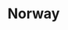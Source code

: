 ---
title: Norway
crosslinks:
- norge
- autotldr
- oslo
- norsk
- MapPorn
- norwayonreddit
- ProRevenge
- Bergen
- europrivacy
- europe
- sweden
- BeautyQueens
- Alot
- ntnu
- HtDwBiotechDeniers
- BlackMetal
- frugal
- WoT
- news
- The_Donald
---